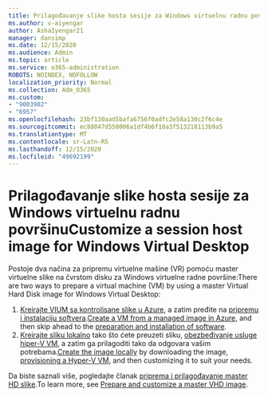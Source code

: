 ```yaml
---
title: Prilagođavanje slike hosta sesije za Windows virtuelnu radnu površinu
ms.author: v-aiyengar
author: AshaIyengar21
manager: dansimp
ms.date: 12/15/2020
ms.audience: Admin
ms.topic: article
ms.service: o365-administration
ROBOTS: NOINDEX, NOFOLLOW
localization_priority: Normal
ms.collection: Adm_O365
ms.custom:
- "9003902"
- "6957"
ms.openlocfilehash: 23bf130aad5bafa6756f0adfc2e58a130c2f6c4e
ms.sourcegitcommit: ec88047d550006a1df4b6f10a3f513218113b9a5
ms.translationtype: MT
ms.contentlocale: sr-Latn-RS
ms.lasthandoff: 12/15/2020
ms.locfileid: "49692199"
---
```

# <a name="customize-a-session-host-image-for-windows-virtual-desktop"></a><span data-ttu-id="44ae7-102">Prilagođavanje slike hosta sesije za Windows virtuelnu radnu površinu</span><span class="sxs-lookup"><span data-stu-id="44ae7-102">Customize a session host image for Windows Virtual Desktop</span></span>

<span data-ttu-id="44ae7-103">Postoje dva načina za pripremu virtuelne mašine (VR) pomoću master virtuelne slike na čvrstom disku za Windows virtuelne radne površine:</span><span class="sxs-lookup"><span data-stu-id="44ae7-103">There are two ways to prepare a virtual machine (VM) by using a master Virtual Hard Disk image for Windows Virtual Desktop:</span></span>

1. <span data-ttu-id="44ae7-104">[Kreirajte VIUM sa kontrolisane slike u Azure](https://go.microsoft.com/fwlink/?linkid=2127906), a zatim pređite na [pripremu i instalaciju softvera](https://go.microsoft.com/fwlink/?linkid=2128064).</span><span class="sxs-lookup"><span data-stu-id="44ae7-104">[Create a VM from a managed image in Azure](https://go.microsoft.com/fwlink/?linkid=2127906), and then skip ahead to the [preparation and installation of software](https://go.microsoft.com/fwlink/?linkid=2128064).</span></span>
1. <span data-ttu-id="44ae7-105">[Kreirajte sliku lokalno](https://go.microsoft.com/fwlink/?linkid=2128065) tako što ćete preuzeti sliku, [obezbeđivanje usluge hiper-V VM](https://go.microsoft.com/fwlink/?linkid=2127907), a zatim ga prilagoditi tako da odgovara vašim potrebama.</span><span class="sxs-lookup"><span data-stu-id="44ae7-105">[Create the image locally](https://go.microsoft.com/fwlink/?linkid=2128065) by downloading the image, [provisioning a Hyper-V VM](https://go.microsoft.com/fwlink/?linkid=2127907), and then customizing it to suit your needs.</span></span>

<span data-ttu-id="44ae7-106">Da biste saznali više, pogledajte članak [priprema i prilagođavanje master HD slike](https://go.microsoft.com/fwlink/?linkid=2127838).</span><span class="sxs-lookup"><span data-stu-id="44ae7-106">To learn more, see [Prepare and customize a master VHD image](https://go.microsoft.com/fwlink/?linkid=2127838).</span></span>